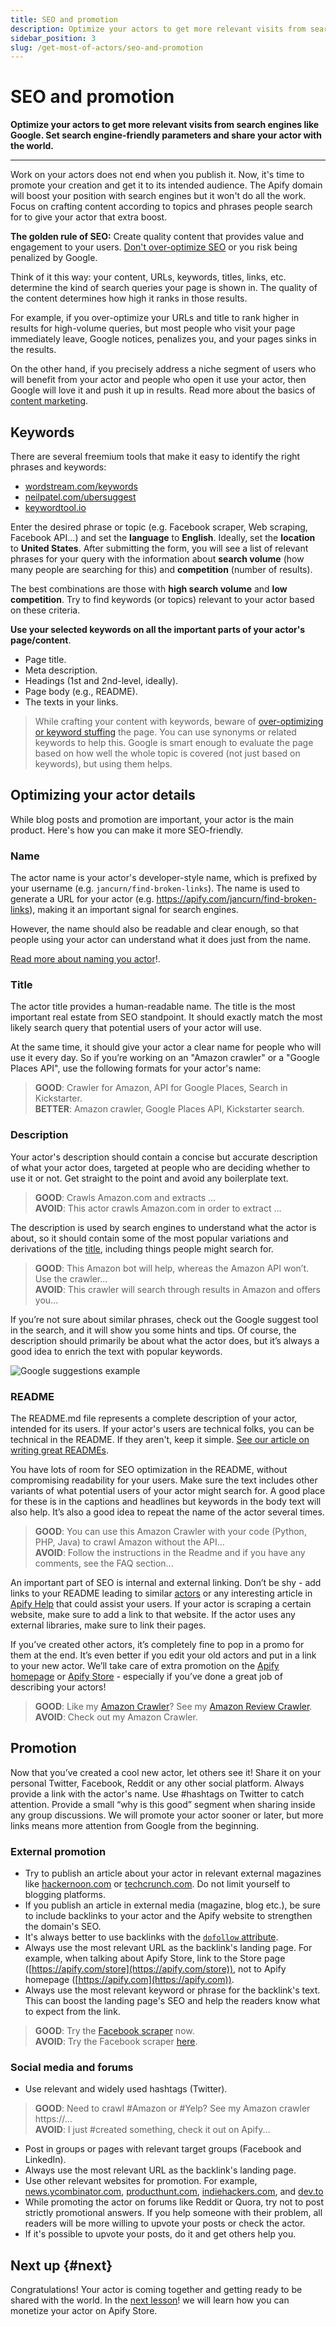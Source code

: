 ```yaml
---
title: SEO and promotion
description: Optimize your actors to get more relevant visits from search engines like Google. Set search engine-friendly parameters and share your actor with the world.
sidebar_position: 3
slug: /get-most-of-actors/seo-and-promotion
---
```


# SEO and promotion

**Optimize your actors to get more relevant visits from search engines like Google. Set search engine-friendly parameters and share your actor with the world.**

---

Work on your actors does not end when you publish it. Now, it's time to promote your creation and get it to its intended audience. The Apify domain will boost your position with search engines but it won't do all the work. Focus on crafting content according to topics and phrases people search for to give your actor that extra boost.

**The golden rule of SEO:** Create quality content that provides value and engagement to your users. [Don't over-optimize SEO](https://seo-hacker.com/over-optimization-penalty/) or you risk being penalized by Google.

Think of it this way: your content, URLs, keywords, titles, links, etc. determine the kind of search queries your page is shown in. The quality of the content determines how high it ranks in those results.

For example, if you over-optimize your URLs and title to rank higher in results for high-volume queries, but most people who visit your page immediately leave, Google notices, penalizes you, and your pages sinks in the results.

On the other hand, if you precisely address a niche segment of users who will benefit from your actor and people who open it use your actor, then Google will love it and push it up in results. Read more about the basics of [content marketing](https://techcrunch.com/2019/04/13/how-do-startups-actually-get-their-content-marketing-to-work/).

## Keywords

There are several freemium tools that make it easy to identify the right phrases and keywords:

- [wordstream.com/keywords](https://www.wordstream.com/keywords)
- [neilpatel.com/ubersuggest](https://neilpatel.com/ubersuggest/)
- [keywordtool.io](https://keywordtool.io/)

Enter the desired phrase or topic (e.g. Facebook scraper, Web scraping, Facebook API...) and set the **language** to **English**. Ideally, set the **location** to **United States**. After submitting the form, you will see a list of relevant phrases for your query with the information about **search volume** (how many people are searching for this) and **competition** (number of results).

The best combinations are those with **high search volume** and **low competition**. Try to find keywords (or topics) relevant to your actor based on these criteria.

**Use your selected keywords on all the important parts of your actor's page/content**.

- Page title.
- Meta description.
- Headings (1st and 2nd-level, ideally).
- Page body (e.g., README).
- The texts in your links.

> While crafting your content with keywords, beware of [over-optimizing or keyword stuffing](https://yoast.com/over-optimized-website/) the page. You can use synonyms or related keywords to help this. Google is smart enough to evaluate the page based on how well the whole topic is covered (not just based on keywords), but using them helps.

## Optimizing your actor details

While blog posts and promotion are important, your actor is the main product. Here's how you can make it more SEO-friendly.

### Name

The actor name is your actor's developer-style name, which is prefixed by your username (e.g. `jancurn/find-broken-links`). The name is used to generate a URL for your actor (e.g. <https://apify.com/jancurn/find-broken-links>), making it an important signal for search engines.

However, the name should also be readable and clear enough, so that people using your actor can understand what it does just from the name.

[Read more about naming you actor](./naming_your_actor.md)!.

### Title

The actor title provides a human-readable name. The title is the most important real estate from SEO standpoint. It should exactly match the most likely search query that potential users of your actor will use.

At the same time, it should give your actor a clear name for people who will use it every day. So if you’re working on an "Amazon crawler" or a "Google Places API", use the following formats for your actor's name:

> **GOOD**: Crawler for Amazon, API for Google Places, Search in Kickstarter.
> <br/> **BETTER**: Amazon crawler, Google Places API, Kickstarter search.

### Description

Your actor's description should contain a concise but accurate description of what your actor does, targeted at people who are deciding whether to use it or not. Get straight to the point and avoid any boilerplate text.

> **GOOD**: Crawls Amazon.com and extracts ... <br/> **AVOID**: This actor crawls Amazon.com in order to extract ...

The description is used by search engines to understand what the actor is about, so it should contain some of the most popular variations and derivations of the [title](#title), including things people might search for.

> **GOOD**: This Amazon bot will help, whereas the Amazon API won’t. Use the crawler...
> <br/> **AVOID**: This crawler will search through results in Amazon and offers you...

If you’re not sure about similar phrases, check out the Google suggest tool in the search, and it will show you some hints and tips. Of course, the description should primarily be about what the actor does, but it’s always a good idea to enrich the text with popular keywords.

![Google suggestions example](./images/actors-publishing-google.webp)

### README

The README․md file represents a complete description of your actor, intended for its users. If your actor's users are technical folks, you can be technical in the README. If they aren't, keep it simple. [See our article on writing great READMEs](https://help.apify.com/en/articles/2912548-how-to-write-great-readme-for-your-actors).

You have lots of room for SEO optimization in the README, without compromising readability for your users. Make sure the text includes other variants of what potential users of your actor might search for. A good place for these is in the captions and headlines but keywords in the body text will also help. It’s also a good idea to repeat the name of the actor several times.

> **GOOD**: You can use this Amazon Crawler with your code (Python, PHP, Java) to crawl Amazon without the API...
> <br/> **AVOID**: Follow the instructions in the Readme and if you have any comments, see the FAQ section...

An important part of SEO is internal and external linking. Don’t be shy - add links to your README leading to similar [actors](https://apify.com/store) or any interesting article in [Apify Help](https://help.apify.com/) that could assist your users. If your actor is scraping a certain website, make sure to add a link to that website. If the actor uses any external libraries, make sure to link their pages.

If you’ve created other actors, it’s completely fine to pop in a promo for them at the end. It’s even better if you edit your old actors and put in a link to your new actor. We’ll take care of extra promotion on the [Apify homepage](https://apify.com/) or [Apify Store](https://apify.com/store) - especially if you’ve done a great job of describing your actors!

> **GOOD**: Like my <a href="#">Amazon Crawler</a>? See my <a href="#">Amazon Review Crawler</a>.
> <br/> **AVOID**: Check out my Amazon Crawler.

## Promotion

Now that you’ve created a cool new actor, let others see it! Share it on your personal Twitter, Facebook, Reddit or any other social platform. Always provide a link with the actor's name. Use #hashtags on Twitter to catch attention. Provide a small “why is this good” segment when sharing inside any group discussions. We will promote your actor sooner or later, but more links means more attention from Google from the beginning.

### External promotion

- Try to publish an article about your actor in relevant external magazines like [hackernoon.com](https://hackernoon.com/) or [techcrunch.com](https://techcrunch.com/). Do not limit yourself to blogging platforms.
- If you publish an article in external media (magazine, blog etc.), be sure to include backlinks to your actor and the Apify website to strengthen the domain's SEO.
- It's always better to use backlinks with the [`dofollow` attribute](https://raventools.com/marketing-glossary/dofollow-link/).
- Always use the most relevant URL as the backlink's landing page. For example, when talking about Apify Store, link to the Store page ([https://apify.com/store](https://apify.com/store)), not to Apify homepage ([https://apify.com](https://apify.com)).
- Always use the most relevant keyword or phrase for the backlink's text. This can boost the landing page's SEO and help the readers know what to expect from the link.

> **GOOD**: Try the [Facebook scraper](https://apify.com/pocesar/facebook-pages-scraper) now.
> <br/> **AVOID**: Try the Facebook scraper [here](https://apify.com/pocesar/facebook-pages-scraper).

### Social media and forums

- Use relevant and widely used hashtags (Twitter).

> **GOOD**: Need to crawl #Amazon or #Yelp? See my Amazon crawler https://...
> <br/> **AVOID**: I just #created something, check it out on Apify...

- Post in groups or pages with relevant target groups (Facebook and LinkedIn).
- Always use the most relevant URL as the backlink's landing page.
- Use other relevant websites for promotion. For example, [news.ycombinator.com](https://news.ycombinator.com/), [producthunt.com](https://www.producthunt.com/), [indiehackers.com](https://www.indiehackers.com/), and [dev.to](https://dev.to/)
- While promoting the actor on forums like Reddit or Quora, try not to post strictly promotional answers. If you help someone with their problem, all readers will be more willing to upvote your posts or check the actor.
- If it's possible to upvote your posts, do it and get others help you.

## Next up {#next}

Congratulations! Your actor is coming together and getting ready to be shared with the world. In the [next lesson](./monetizing_your_actor.md)! we will learn how you can monetize your actor on Apify Store.
